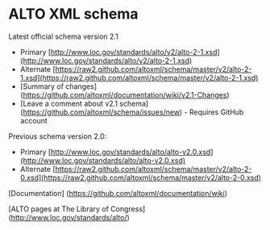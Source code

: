 # ALTO XML schema



Latest official schema version 2.1
* Primary [http://www.loc.gov/standards/alto/v2/alto-2-1.xsd](http://www.loc.gov/standards/alto/v2/alto-2-1.xsd)
* Alternate [https://raw2.github.com/altoxml/schema/master/v2/alto-2-1.xsd](https://raw2.github.com/altoxml/schema/master/v2/alto-2-1.xsd)
* [Summary of changes] (https://github.com/altoxml/documentation/wiki/v2.1-Changes)
* [Leave a comment about v2.1 schema] (https://github.com/altoxml/schema/issues/new) - Requires GitHub account
 

Previous schema version 2.0:
* Primary [http://www.loc.gov/standards/alto/alto-v2.0.xsd](http://www.loc.gov/standards/alto/alto-v2.0.xsd)
* Alternate [https://raw2.github.com/altoxml/schema/master/v2/alto-2-0.xsd](https://raw2.github.com/altoxml/schema/master/v2/alto-2-0.xsd)

[Documentation] (https://github.com/altoxml/documentation/wiki)

[ALTO pages at The Library of Congress] (http://www.loc.gov/standards/alto/) 
